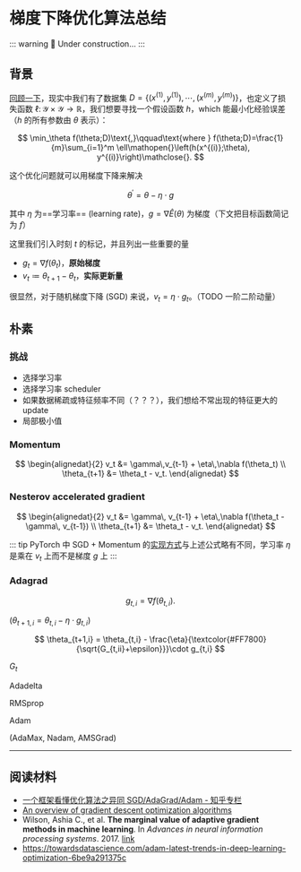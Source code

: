 # 梯度下降优化算法总结

<link rel="stylesheet" href="/notes/katex@0.11.1.min.css">

::: warning 🚧
Under construction...
:::

## 背景

[回顾一下](./learning-theory.md)，现实中我们有了数据集 $D = \lbrace(x^{(1)},y^{(1)}),\cdots,(x^{(m)},y^{(m)})\rbrace$，也定义了损失函数 $\ell\colon\mathcal{Y}\times\mathcal{Y}\to\mathbb{R}$，我们想要寻找一个假设函数 $h$，which 能最小化经验误差（$h$ 的所有参数由 $\theta$ 表示）：

$$ \min_\theta f(\theta;D)\text{,}\qquad\text{where } f(\theta;D)=\frac{1}{m}\sum_{i=1}^m \ell\mathopen{}\left(h(x^{(i)};\theta), y^{(i)}\right)\mathclose{}. $$

这个优化问题就可以用梯度下降来解决

$$ \theta^\prime = \theta - \eta\cdot g $$

其中 $\eta$ 为==学习率== (learning rate)，$g = \nabla\widehat{E}(\theta)$ 为梯度（下文把目标函数简记为 $f$）

这里我们引入时刻 $t$ 的标记，并且列出一些重要的量

- $g_t = \nabla f(\theta_t)$，**原始梯度**
- $v_t \coloneqq \theta_{t+1} - \theta_t$，**实际更新量**

很显然，对于随机梯度下降 (SGD) 来说，$v_t = \eta\cdot g_t$。（TODO 一阶二阶动量）

## 朴素

### 挑战

- 选择学习率
- 选择学习率 scheduler
- 如果数据稀疏或特征频率不同（？？？），我们想给不常出现的特征更大的 update
- 局部极小值

### Momentum

$$
\begin{alignedat}{2}
    v_t &= \gamma\,v_{t-1} + \eta\,\nabla f(\theta_t) \\
    \theta_{t+1} &= \theta_t - v_t.
\end{alignedat}
$$

### Nesterov accelerated gradient

$$
\begin{alignedat}{2}
    v_t &= \gamma\, v_{t-1} + \eta\,\nabla f(\theta_t - \gamma\, v_{t-1}) \\
    \theta_{t+1} &= \theta_t - v_t.
\end{alignedat}
$$

::: tip
PyTorch 中 SGD + Momentum 的[实现方式](https://pytorch.org/docs/master/optim.html#torch.optim.SGD)与上述公式略有不同，学习率 $\eta$ 是乘在 $v_t$ 上而不是梯度 $g$ 上
:::

### Adagrad

$$ g_{t,i} = \nabla f(\theta_{t,i}). $$

($\theta_{t+1,i} = \theta_{t,i} - \eta\cdot g_{t,i}$)

$$ \theta_{t+1,i} = \theta_{t,i} - \frac{\eta}{\textcolor{#FF7800}{\sqrt{G_{t,ii}+\epsilon}}}\cdot g_{t,i} $$

$G_t$

Adadelta

RMSprop

Adam

(AdaMax, Nadam, AMSGrad)

---

## 阅读材料

- [一个框架看懂优化算法之异同 SGD/AdaGrad/Adam - 知乎专栏](https://zhuanlan.zhihu.com/p/32230623)
- [An overview of gradient descent optimization algorithms](https://ruder.io/optimizing-gradient-descent/index.html)
- Wilson, Ashia C., et al. **The marginal value of adaptive gradient methods in machine learning**. In *Advances in neural information processing systems*. 2017. [link](https://proceedings.neurips.cc/paper/2017/hash/81b3833e2504647f9d794f7d7b9bf341-Abstract.html)
- https://towardsdatascience.com/adam-latest-trends-in-deep-learning-optimization-6be9a291375c
